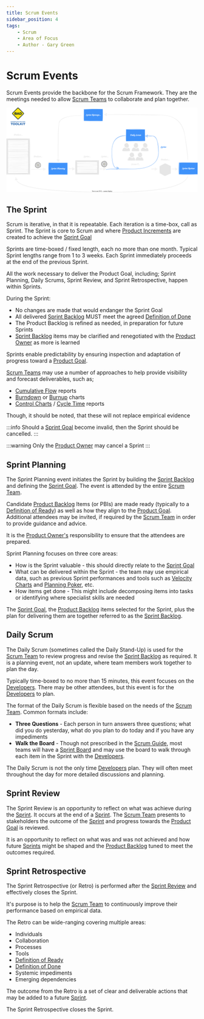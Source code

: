 ```yaml
---
title: Scrum Events
sidebar_position: 4
tags:
    - Scrum
    - Area of Focus
    - Author - Gary Green
---
```


# Scrum Events

Scrum Events provide the backbone for the Scrum Framework.  They are the meetings needed to allow [Scrum Teams](Scrum%20Team) to collaborate and plan together.

![Scrum Events](../../../static/img/Scrum%20Events.drawio.svg)

## The Sprint

Scrum is iterative, in that it is repeatable.  Each iteration is a time-box, call as Sprint.  The Sprint is core to Scrum and where [Product Increments](Scrum%20Artifacts#product-increment) are created to achieve the [Sprint Goal](Scrum%20Artifacts#sprint-goal)

Sprints are time-boxed / fixed length, each no more than one month.  Typical Sprint lengths range from 1 to 3 weeks.  Each Sprint immediately proceeds at the end of the previous Sprint.

All the work necessary to deliver the Product Goal, including; Sprint Planning, Daily Scrums, Sprint Review, and Sprint Retrospective, happen within Sprints.

During the Sprint:

- No changes are made that would endanger the Sprint Goal
- All delivered [Sprint Backlog](Scrum%20Artifacts#sprint-backlog) MUST meet the agreed [Definition of Done](Scrum%20Artifacts#definition-of-done) 
- The Product Backlog is refined as needed, in preparation for future Sprints
- [Sprint Backlog](Scrum%20Artifacts#sprint-backlog) items may be clarified and renegotiated with the [Product Owner](Scrum%20Team#product-owner) as more is learned

Sprints enable predictability by ensuring inspection and adaptation of progress toward a [Product Goal](Scrum%20Artifacts#product-goal).

[Scrum Teams](Scrum%20Team) may use a number of approaches to help provide visibility and forecast deliverables, such as;

- [Cumulative Flow](/docs/Tools/Cumulative%20Flow) reports
- [Burndown](/docs/Tools/Burndown%20Charts) or [Burnup](/docs/Tools/Burnup%20Charts) charts
- [Control Charts](/docs/Tools/Control%20Charts) / [Cycle Time](/docs/Tools/Cycle%20Time%20Reports) reports

Though, it should be noted, that these will not replace empirical evidence

:::info
Should a [Sprint Goal](Scrum%20Artifacts#sprint-goal) become invalid, then the Sprint should be cancelled.
:::

:::warning
Only the [Product Owner](Scrum%20Team#product-owner) may cancel a Sprint
:::

## Sprint Planning

The Sprint Planning event initiates the Sprint by building the [Sprint Backlog](Scrum%20Artifacts#sprint-backlog) and defining the [Sprint Goal](Scrum%20Artifacts#sprint-goal).  The event is attended by the entire [Scrum Team](Scrum%20Team).


Candidate [Product Backlog](Scrum%20Artifacts#product-backlog) Items (or PBIs) are made ready (typically to a [Definition of Ready](/docs/todo)) as well as how they align to the [Product Goal](Scrum%20Artifacts#product-goal).  Additional attendees may be invited, if required by the [Scrum Team](Scrum%20Team) in order to provide guidance and advice.

It is the [Product Owner's](Scrum%20Team#product-owner) responsibility to ensure that the attendees are prepared.

Sprint Planning focuses on three core areas:

- How is the Sprint valuable - this should directly relate to the [Sprint Goal](Scrum%20Artifacts#sprint-goal)
- What can be delivered within the Sprint - the team may use empirical data, such as previous Sprint performances and tools such as [Velocity Charts](/docs/todo) and [Planning Poker](/docs/todo), etc.
- How items get done - This might include decomposing items into tasks or identifying where specialist skills are needed

The [Sprint Goal](Scrum%20Artifacts#sprint-goal), the [Product Backlog](Scrum%20Artifacts#product-backlog) items selected for the Sprint, plus the plan for delivering them are together referred to as the [Sprint Backlog](Scrum%20Artifacts#sprint-backlog).

## Daily Scrum

The Daily Scrum (sometimes called the Daily Stand-Up) is used for the [Scrum Team](Scrum%20Team) to review progress and revise the [Sprint Backlog](Scrum%20Artifacts#sprint-backlog) as required.  It is a planning event, not an update, where team members work together to plan the day.

Typically time-boxed to no more than 15 minutes, this event focuses on the [Developers](Scrum%20Team#developers).  There may be other attendees, but this event is for the [Developers](Scrum%20Team#developers) to plan.

The format of the Daily Scrum is flexible based on the needs of the [Scrum Team](Scrum%20Team).  Common formats include:

- **Three Questions** - Each person in turn answers three questions; what did you do yesterday, what do you plan to do today and if you have any impediments
- **Walk the Board** - Though not prescribed in the [Scrum Guide](https://scrumguides.org/), most teams will have a [Sprint Board](/docs/todo) and may use the board to walk through each item in the Sprint with the [Developers](Scrum%20Team#developers).

The Daily Scrum is not the only time [Developers](Scrum%20Team#developers) plan. They will often meet throughout the day for more detailed discussions and planning.

## Sprint Review

The Sprint Review is an opportunity to reflect on what was achieve during the [Sprint](#the-sprint).  It occurs at the end of a [Sprint](#the-sprint).  The [Scrum Team](Scrum%20Team) presents to stakeholders the outcome of the [Sprint](#the-sprint) and progress towards the [Product Goal](Scrum%20Artifacts#product-goal) is reviewed.

It is an opportunity to reflect on what was and was not achieved and how future [Sprints](#the-sprint) might be shaped and the [Product Backlog](Scrum%20Artifacts#product-backlog) tuned to meet the outcomes required.

## Sprint Retrospective

The Sprint Retrospective (or Retro) is performed after the [Sprint Review](#sprint-review) and effectively closes the Sprint.

It's purpose is to help the [Scrum Team](Scrum%20Team) to continuously improve their performance based on empirical data.

The Retro can be wide-ranging covering multiple areas:

- Individuals
- Collaboration
- Processes
- Tools
- [Definition of Ready](/docs/todo)
- [Definition of Done](Scrum%20Artifacts#definition-of-done)
- Systemic impediments
- Emerging dependencies

The outcome from the Retro is a set of clear and deliverable actions that may be added to a future [Sprint](Scrum%20Artifacts#the-sprint).

The Sprint Retrospective closes the Sprint. 